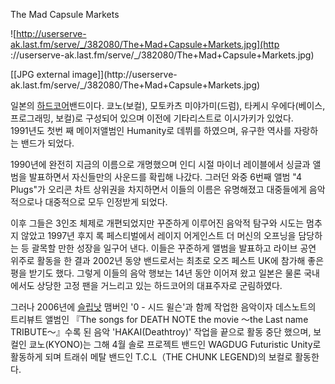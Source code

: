 The Mad Capsule Markets

![http://userserve-ak.last.fm/serve/_/382080/The+Mad+Capsule+Markets.jpg](http
://userserve-ak.last.fm/serve/_/382080/The+Mad+Capsule+Markets.jpg)

[[JPG external image]](http://userserve-
ak.last.fm/serve/_/382080/The+Mad+Capsule+Markets.jpg)

일본의 [하드코어](%ED%95%98%EB%93%9C%EC%BD%94%EC%96%B4.md)밴드이다. 쿄노(보컬), 모토카츠
미야가미(드럼), 타케시 우에다(베이스, 프로그래밍, 보컬)로 구성되어 있으며 이전에 기타리스트로 이시가키가 있었다.  
1991년도 첫번 째 메이저앨범인 Humanity로 데뷔를 하였으며, 유구한 역사를 자랑하는 밴드가 되었다.

1990년에 완전히 지금의 이름으로 개명했으며 인디 시절 마이너 레이블에서 싱글과 앨범을 발표하면서 자신들만의 사운드를 확립해 나갔다.
그러던 와중 6번째 앨범 "4 Plugs"가 오리콘 차트 상위권을 차지하면서 이들의 이름은 유명해졌고 대중들에게 음악적으로나 대중적으로 모두
인정받게 되었다.

이후 그들은 3인조 체제로 개편되었지만 꾸준하게 이루어진 음악적 탐구와 시도는 멈추지 않았고 1997년 후지 록 페스티벌에서 레이지
어게인스트 더 머신의 오프닝을 담당하는 등 괄목할 만한 성장을 일구어 낸다. 이들은 꾸준하게 앨범을 발표하고 라이브 공연 위주로 활동을 한
결과 2002년 동양 밴드로서는 최초로 오즈 페스트 UK에 참가해 좋은 평을 받기도 했다. 그렇게 이들의 음악 행보는 14년 동안 이어져
왔고 일본은 물론 국내에서도 상당한 고정 팬을 거느리고 있는 하드코어의 대표주자로 군림하였다.

그러나 2006년에 [슬립낫](%EC%8A%AC%EB%A6%BD%EB%82%AB.md) 맴버인 '0 - 시드 윌슨'과 함께 작업한
음악이자 데스노트의 트리뷰트 앨범인 『The songs for DEATH NOTE the movie 〜the Last name
TRIBUTE〜』수록 된 음악 'HAKAI(Deathtroy)' 작업을 끝으로 활동 중단 했으며, 보컬인 쿄노(KYONO)는 그해 4월 솔로
프로젝트 밴드인 WAGDUG Futuristic Unity로 활동하게 되며 트래쉬 메탈 밴드인 T.C.L（THE CHUNK LEGEND)의
보컬로 활동한다.

